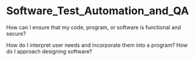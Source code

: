 # Software_Test_Automation_and_QA
How can I ensure that my code, program, or software is functional and secure?

How do I interpret user needs and incorporate them into a program?
How do I approach designing software?
